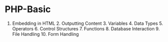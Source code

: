# PHP-Basic
1. Embedding in HTML   2. Outputting Content   3. Variables   4. Data Types   5. Operators   6. Control Structures   7. Functions   8. Database Interaction   9. File Handling   10. Form Handling

